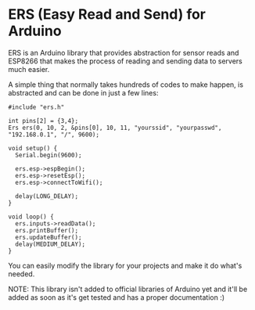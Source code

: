 # ERS (Easy Read and Send) for Arduino
ERS is an Arduino library that provides abstraction for sensor reads and ESP8266 that makes the process of reading and sending data to servers much easier.

A simple thing that normally takes hundreds of codes to make happen, is abstracted and can be done in just a few lines:

```
#include "ers.h"

int pins[2] = {3,4};
Ers ers(0, 10, 2, &pins[0], 10, 11, "yourssid", "yourpasswd", "192.168.0.1", "/", 9600);

void setup() {
  Serial.begin(9600);  

  ers.esp->espBegin();
  ers.esp->resetEsp();
  ers.esp->connectToWifi();

  delay(LONG_DELAY);
}

void loop() {
  ers.inputs->readData();
  ers.printBuffer();
  ers.updateBuffer();
  delay(MEDIUM_DELAY);
}
```

You can easily modify the library for your projects and make it do what's needed.

NOTE: This library isn't added to official libraries of Arduino yet and it'll be added as soon as it's get tested and has a proper documentation :)